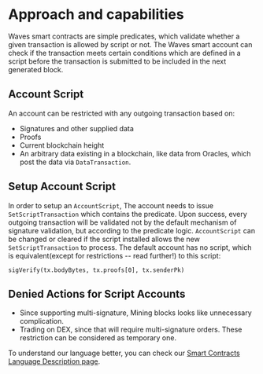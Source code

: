 # Approach and capabilities
Waves smart contracts are simple predicates, which validate whether a given transaction is allowed by script or not.
The Waves smart account can check if the transaction meets certain conditions which are defined in a script before the transaction is submitted to be included in the next generated block.

## Account Script
An account can be restricted with any outgoing transaction based on:
* Signatures and other supplied data
* Proofs
* Current blockchain height
* An arbitrary data existing in a blockchain, like data from Oracles, which post the data via `DataTransaction`.

## Setup Account Script
In order to setup an `AccountScript`, The account needs to issue `SetScriptTransaction` which contains the predicate. Upon success, every outgoing transaction will be validated not by the default mechanism of signature validation, but according to the predicate logic.
`AccountScript` can be changed or cleared if the script installed allows the new `SetScriptTransaction` to process.
The default account has no script, which is equivalent(except for restrictions -- read further!) to this script:

```
sigVerify(tx.bodyBytes, tx.proofs[0], tx.senderPk)
```

## Denied Actions for Script Accounts
 - Since supporting multi-signature, Mining blocks looks like  unnecessary complication.
 - Trading on DEX, since that will require multi-signature orders.
 These restriction can be considered as temporary one.

To understand our language better, you can check our [Smart Contracts Language Description page](language-description.md).
